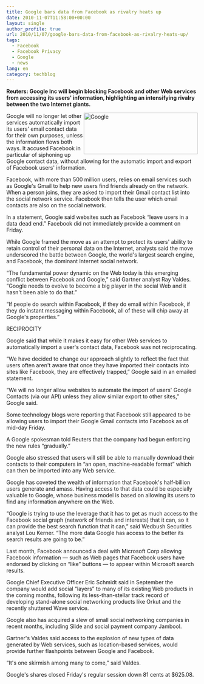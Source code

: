 ```yaml
---
title: Google bars data from Facebook as rivalry heats up
date: 2010-11-07T11:58:00+00:00
layout: single
author_profile: true
url: 2010/11/07/google-bars-data-from-facebook-as-rivalry-heats-up/
tags:
  - Facebook
  - Facebook Privacy
  - Google
  - news
lang: en
category: techblog
---
```

**Reuters: Google Inc will begin blocking Facebook and other Web services from accessing its users' information, highlighting an intensifying rivalry between the two Internet giants.**

[<img title="Google" border="0" alt="Google" align="right" src="http://lh4.ggpht.com/_vaUVXcmC3OI/TNaNbTEgAZI/AAAAAAAADGs/TItnLHMLLM4/Google_thumb%5B3%5D.png?imgmax=800" width="300" height="109" />](http://lh5.ggpht.com/_vaUVXcmC3OI/TNaNXpBYYKI/AAAAAAAADGo/4uSFmglkuRg/s1600-h/Google%5B5%5D.png)Google will no longer let other services automatically import its users' email contact data for their own purposes, unless the information flows both ways. It accused Facebook in particular of siphoning up Google contact data, without allowing for the automatic import and export of Facebook users' information.

Facebook, with more than 500 million users, relies on email services such as Google's Gmail to help new users find friends already on the network. When a person joins, they are asked to import their Gmail contact list into the social network service. Facebook then tells the user which email contacts are also on the social network.

In a statement, Google said websites such as Facebook “leave users in a data dead end.” Facebook did not immediately provide a comment on Friday.

While Google framed the move as an attempt to protect its users' ability to retain control of their personal data on the Internet, analysts said the move underscored the battle between Google, the world's largest search engine, and Facebook, the dominant Internet social network.

“The fundamental power dynamic on the Web today is this emerging conflict between Facebook and Google,” said Gartner analyst Ray Valdes. “Google needs to evolve to become a big player in the social Web and it hasn't been able to do that.”

“If people do search within Facebook, if they do email within Facebook, if they do instant messaging within Facebook, all of these will chip away at Google's properties.”

RECIPROCITY

Google said that while it makes it easy for other Web services to automatically import a user's contact data, Facebook was not reciprocating.

“We have decided to change our approach slightly to reflect the fact that users often aren't aware that once they have imported their contacts into sites like Facebook, they are effectively trapped,” Google said in an emailed statement.

“We will no longer allow websites to automate the import of users' Google Contacts (via our API) unless they allow similar export to other sites,” Google said.

Some technology blogs were reporting that Facebook still appeared to be allowing users to import their Google Gmail contacts into Facebook as of mid-day Friday.

A Google spokesman told Reuters that the company had begun enforcing the new rules “gradually.”

Google also stressed that users will still be able to manually download their contacts to their computers in “an open, machine-readable format” which can then be imported into any Web service.

Google has coveted the wealth of information that Facebook's half-billion users generate and amass. Having access to that data could be especially valuable to Google, whose business model is based on allowing its users to find any information anywhere on the Web.

“Google is trying to use the leverage that it has to get as much access to the Facebook social graph (network of friends and interests) that it can, so it can provide the best search function that it can,” said Wedbush Securities analyst Lou Kerner. “The more data Google has access to the better its search results are going to be.”

Last month, Facebook announced a deal with Microsoft Corp allowing Facebook information &#8212; such as Web pages that Facebook users have endorsed by clicking on “like” buttons &#8212; to appear within Microsoft search results.

Google Chief Executive Officer Eric Schmidt said in September the company would add social “layers” to many of its existing Web products in the coming months, following its less-than-stellar track record of developing stand-alone social networking products like Orkut and the recently shuttered Wave service.

Google also has acquired a slew of small social networking companies in recent months, including Slide and social payment company Jambool.

Gartner's Valdes said access to the explosion of new types of data generated by Web services, such as location-based services, would provide further flashpoints between Google and Facebook.

“It's one skirmish among many to come,” said Valdes.

Google's shares closed Friday's regular session down 81 cents at $625.08.